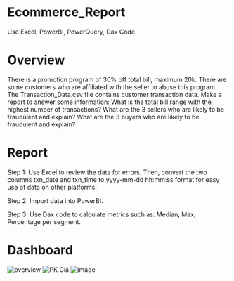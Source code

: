 # Ecommerce_Report
Use Excel, PowerBI, PowerQuery, Dax Code
# Overview
There is a promotion program of 30% off total bill, maximum 20k. There are some customers who are affiliated with the seller to abuse this program. The Transaction_Data.csv file contains customer transaction data.
Make a report to answer some information:
What is the total bill range with the highest number of transactions?
What are the 3 sellers who are likely to be fraudulent and explain?
What are the 3 buyers who are likely to be fraudulent and explain?
# Report
Step 1: Use Excel to review the data for errors. Then, convert the two columns txn_date and txn_time to yyyy-mm-dd hh:mm:ss format for easy use of data on other platforms.

Step 2: Import data into PowerBI.

Step 3: Use Dax code to calculate metrics such as: Median, Max, Percentage per segment.
# Dashboard
![overview](https://github.com/user-attachments/assets/670f02d4-b1a3-4544-a896-1724958e698c)
![PK Giá](https://github.com/user-attachments/assets/d146dc1a-9b6b-4466-91f0-94162819c6af)
![image](https://github.com/user-attachments/assets/5702d3bb-158d-4f1c-b7bf-7ff7cd387e9e)

